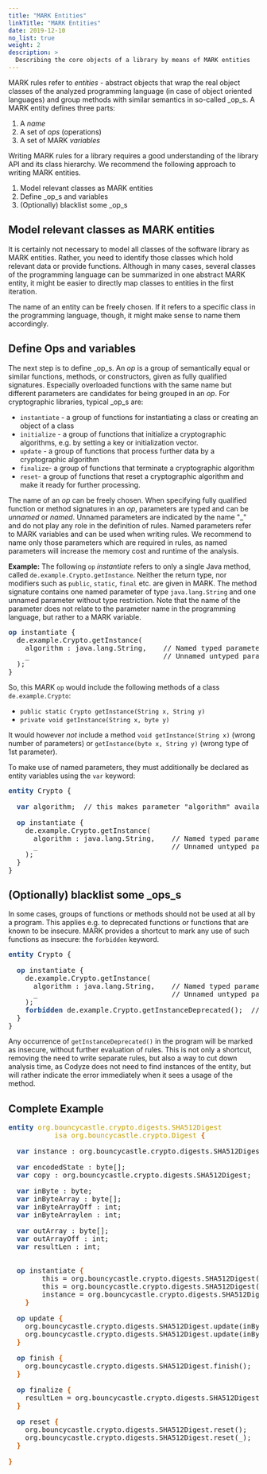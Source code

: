 ```yaml
---
title: "MARK Entities"
linkTitle: "MARK Entities"
date: 2019-12-10
no_list: true
weight: 2
description: >
  Describing the core objects of a library by means of MARK entities
---
```


MARK rules refer to _entities_ - abstract objects that wrap the real object classes of the analyzed programming language (in case of object oriented languages) and group methods with similar semantics in so-called _op_s. A MARK entity defines three parts:

1. A _name_
1. A set of _ops_ (operations)
1. A set of MARK _variables_

Writing MARK rules for a library requires a good understanding of the library API and its class hierarchy. We recommend the following approach to writing MARK entities.

1. Model relevant classes as MARK entities
1. Define _op_s and variables
1. (Optionally) blacklist some _op_s

## Model relevant classes as MARK entities

It is certainly not necessary to model all classes of the software library as MARK entities. Rather, you need to identify those classes which hold relevant data or provide functions. Although in many cases, several classes of the programming language can be summarized in one abstract MARK entity, it might be easier to directly map classes to entities in the first iteration.

The name of an entity can be freely chosen. If it refers to a specific class in the programming language, though, it might make sense to name them accordingly.

## Define Ops and variables

The next step is to define _op_s. An _op_ is a group of semantically equal or similar functions, methods, or constructors, given as fully qualified signatures. Especially overloaded functions with the same name but different parameters are candidates for being grouped in an _op_. For cryptographic libraries, typical _op_s are:

- `instantiate` - a group of functions for instantiating a class or creating an object of a class
- `initialize` - a group of functions that initialize a cryptographic algorithms, e.g. by setting a key or initialization vector.
- `update` - a group of functions that process further data by a cryptographic algorithm
- `finalize`- a group of functions that terminate a cryptographic algorithm
- `reset`- a group of functions that reset a cryptographic algorithm and make it ready for further processing. 

The name of an _op_ can be freely chosen. When specifying fully qualified function or method signatures in an _op_, parameters are typed and can be _unnamed_ or _named_. Unnamed parameters are indicated by the name "_" and do not play any role in the definition of rules. Named parameters refer to MARK variables and can be used when writing rules. We recommend to name only those parameters which are required in rules, as named parameters will increase the memory cost and runtime of the analysis.

__Example:__ The following `op` _instantiate_ refers to only a single Java method, called `de.example.Crypto.getInstance`. Neither the return type, nor modifiers such as `public`, `static`, `final` etc. are given in MARK. The method signature contains one named parameter of type `java.lang.String` and one unnamed parameter without type restriction. Note that the name of the parameter does not relate to the parameter name in the programming language, but rather to a MARK variable.

<pre>
<span style="color:#204a87;font-weight:bold">op</span> instantiate {
  de.example.Crypto.getInstance(
    algorithm : java.lang.String,    // Named typed parameter
    _                                // Unnamed untyped parameter
  );
}
</pre>

So, this MARK `op` would include the following methods of a class `de.example.Crypto`:

* `public static Crypto getInstance(String x, String y)`
* `private void getInstance(String x, byte y)`

It would however _not_ include a method `void getInstance(String x)` (wrong number of parameters) or `getInstance(byte x, String y)` (wrong type of 1st parameter).

To make use of named parameters, they must additionally be declared as entity variables using the `var` keyword:

<pre>
<span style="color:#204a87;font-weight:bold">entity</span> Crypto {

  <span style="color:#204a87;font-weight:bold">var</span> algorithm;  // this makes parameter "algorithm" available when writing rules.

  <span style="color:#204a87;font-weight:bold">op</span> instantiate {
    de.example.Crypto.getInstance(
      algorithm : java.lang.String,    // Named typed parameter
      _                                // Unnamed untyped parameter
    );
  }
}
</pre>


## (Optionally) blacklist some _ops_s

In some cases, groups of functions or methods should not be used at all by a program. This applies e.g. to deprecated functions or functions that are known to be insecure. MARK provides a shortcut to mark any use of such functions as insecure: the `forbidden` keyword.

<pre>
<span style="color:#204a87;font-weight:bold">entity</span> Crypto {

  <span style="color:#204a87;font-weight:bold">op</span> instantiate {
    de.example.Crypto.getInstance(
      algorithm : java.lang.String,    // Named typed parameter
      _                                // Unnamed untyped parameter
    );
    <span style="color:#204a87;font-weight:bold">forbidden</span> de.example.Crypto.getInstanceDeprecated();  // Any use of this function will be flagged
  }
}
</pre>

Any occurrence of `getInstanceDeprecated()` in the program will be marked as insecure, without further evaluation of rules. This is not only a shortcut, removing the need to write separate rules, but also a way to cut down analysis time, as Codyze does not need to find instances of the entity, but will rather indicate the error immediately when it sees a usage of the method.


## Complete Example


<pre>
<span style="color:#204a87;font-weight:bold">entity</span> <span style="color:#c4a000">org.bouncycastle.crypto.digests.SHA512Digest</span> 
           <span style="color:#c4a000">isa org.bouncycastle.crypto.Digest</span> <span style="color:#ce5c00;font-weight:bold">{</span>
  
  <span style="color:#204a87;font-weight:bold">var</span> instance : org.bouncycastle.crypto.digests.SHA512Digest; // Alternative for `this`
  
  <span style="color:#204a87;font-weight:bold">var</span> encodedState : byte[];
  <span style="color:#204a87;font-weight:bold">var</span> copy : org.bouncycastle.crypto.digests.SHA512Digest;
  
  <span style="color:#204a87;font-weight:bold">var</span> inByte : byte;
  <span style="color:#204a87;font-weight:bold">var</span> inByteArray : byte[];
  <span style="color:#204a87;font-weight:bold">var</span> inByteArrayOff : int;
  <span style="color:#204a87;font-weight:bold">var</span> inByteArraylen : int;
  
  <span style="color:#204a87;font-weight:bold">var</span> outArray : byte[];
  <span style="color:#204a87;font-weight:bold">var</span> outArrayOff : int;
  <span style="color:#204a87;font-weight:bold">var</span> resultLen : int;
  
  
  <span style="color:#204a87;font-weight:bold">op</span> instantiate <span style="color:#ce5c00;font-weight:bold">{</span>
        this = org.bouncycastle.crypto.digests.SHA512Digest();
        this = org.bouncycastle.crypto.digests.SHA512Digest(encodedState);
        instance = org.bouncycastle.crypto.digests.SHA512Digest(copy);
    <span style="color:#ce5c00;font-weight:bold">}</span>
  
  <span style="color:#204a87;font-weight:bold">op</span> update <span style="color:#ce5c00;font-weight:bold">{</span>
    org.bouncycastle.crypto.digests.SHA512Digest.update(inByte);
    org.bouncycastle.crypto.digests.SHA512Digest.update(inByteArray, inByteArrayOff, inByteArrayLen);
  <span style="color:#ce5c00;font-weight:bold">}</span>
  
  <span style="color:#204a87;font-weight:bold">op</span> finish <span style="color:#ce5c00;font-weight:bold">{</span>
    org.bouncycastle.crypto.digests.SHA512Digest.finish();
  <span style="color:#ce5c00;font-weight:bold">}</span>
  
  <span style="color:#204a87;font-weight:bold">op</span> finalize <span style="color:#ce5c00;font-weight:bold">{</span>
    resultLen = org.bouncycastle.crypto.digests.SHA512Digest.doFinal(outArray, outArrayOff);
  <span style="color:#ce5c00;font-weight:bold">}</span>
  
  <span style="color:#204a87;font-weight:bold">op</span> reset <span style="color:#ce5c00;font-weight:bold">{</span>
    org.bouncycastle.crypto.digests.SHA512Digest.reset();
    org.bouncycastle.crypto.digests.SHA512Digest.reset(_);
  <span style="color:#ce5c00;font-weight:bold">}</span>
  
<span style="color:#ce5c00;font-weight:bold">}</span>
</pre>